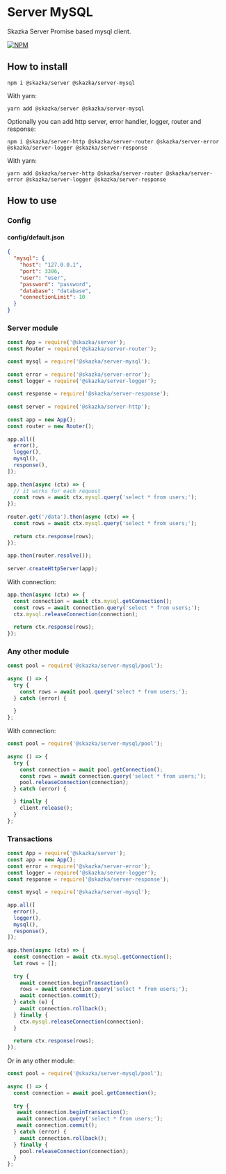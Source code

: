 # Server MySQL

Skazka Server Promise based mysql client.

[![NPM](https://nodei.co/npm/@skazka/server-mysql.png)](https://npmjs.org/package/@skazka/server-mysql)

## How to install

    npm i @skazka/server @skazka/server-mysql
    
With yarn:

    yarn add @skazka/server @skazka/server-mysql
    
Optionally you can add http server, error handler, logger, router and response:

    npm i @skazka/server-http @skazka/server-router @skazka/server-error @skazka/server-logger @skazka/server-response
      
With yarn:

    yarn add @skazka/server-http @skazka/server-router @skazka/server-error @skazka/server-logger @skazka/server-response

## How to use

### Config

#### config/default.json

```json
{
  "mysql": {
    "host": "127.0.0.1",
    "port": 3306,
    "user": "user",
    "password": "password",
    "database": "database",
    "connectionLimit": 10
  }
}
```

### Server module

```javascript
const App = require('@skazka/server');
const Router = require('@skazka/server-router');

const mysql = require('@skazka/server-mysql');
        
const error = require('@skazka/server-error');
const logger = require('@skazka/server-logger');
        
const response = require('@skazka/server-response');
        
const server = require('@skazka/server-http');
        
const app = new App();
const router = new Router();
        
app.all([
  error(),
  logger(),
  mysql(),
  response(),
]);
    
app.then(async (ctx) => {
  // it works for each request
  const rows = await ctx.mysql.query('select * from users;');
});
    
router.get('/data').then(async (ctx) => {
  const rows = await ctx.mysql.query('select * from users;');
            
  return ctx.response(rows); 
});
        
app.then(router.resolve());
        
server.createHttpServer(app);
```

With connection:

```javascript
app.then(async (ctx) => {
  const connection = await ctx.mysql.getConnection();
  const rows = await connection.query('select * from users;');
  ctx.mysql.releaseConnection(connection);
  
  return ctx.response(rows); 
});
```

### Any other module

```javascript
const pool = require('@skazka/server-mysql/pool');
    
async () => {
  try {
    const rows = await pool.query('select * from users;');
  } catch (error) {
    
  }
};
```
    
With connection:

```javascript
const pool = require('@skazka/server-mysql/pool');
    
async () => {
  try {
    const connection = await pool.getConnection();
    const rows = await connection.query('select * from users;');
    pool.releaseConnection(connection);
  } catch (error) {

  } finally {
    client.release();
  }
};
```
    
### Transactions

```javascript
const App = require('@skazka/server');
const app = new App();
const error = require('@skazka/server-error');
const logger = require('@skazka/server-logger');
const response = require('@skazka/server-response');
    
const mysql = require('@skazka/server-mysql');
    
app.all([
  error(),
  logger(),
  mysql(),
  response(),
]);
    
app.then(async (ctx) => {
  const connection = await ctx.mysql.getConnection();
  let rows = [];
        
  try {
    await connection.beginTransaction()
    rows = await connection.query('select * from users;');
    await connection.commit();
  } catch (e) {
    await connection.rollback();
  } finally {
    ctx.mysql.releaseConnection(connection);
  }
  
  return ctx.response(rows);
});
```
    
Or in any other module:

```javascript
const pool = require('@skazka/server-mysql/pool');
    
async () => {
  const connection = await pool.getConnection();
    
  try {
   await connection.beginTransaction();
   await connection.query('select * from users;');
   await connection.commit();
  } catch (error) {
    await connection.rollback();
  } finally {
    pool.releaseConnection(connection);
  }
};
```
